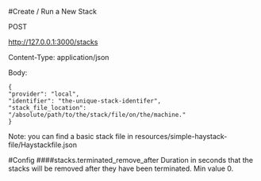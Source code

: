 

#Create / Run a New Stack

POST

http://127.0.0.1:3000/stacks

Content-Type:
application/json


Body:
```
{
"provider": "local",
"identifier": "the-unique-stack-identifer",
"stack_file_location": "/absolute/path/to/the/stack/file/on/the/machine."
}
```

Note: you can find a basic stack file in resources/simple-haystack-file/Haystackfile.json



#Config
####stacks.terminated_remove_after
Duration in seconds that the stacks will be removed after they have been terminated. Min value 0.


